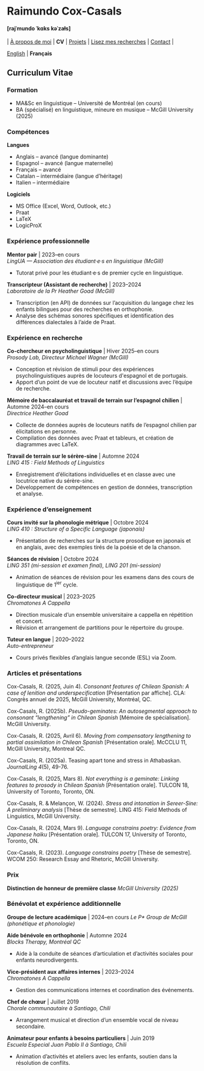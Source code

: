 # Raimundo Cox-Casals
#### [rajˈmundo ˈkɑks kəˈzaɫs]

| [À propos de moi](LISMOI.md) | **CV** | [Projets](projectsfr.md) | [Lisez mes recherches](papersfr.md) | [Contact](contactfr.md) | 

[English](../cv.md) \| **Français**

## Curriculum Vitae
### Formation
- MA&Sc en linguistique – Université de Montréal (en cours)
- BA (spécialisé) en linguistique, mineure en musique – McGill University (2025)

### Compétences
**Langues**
- Anglais – avancé (langue dominante)
- Espagnol – avancé (langue maternelle)
- Français – avancé
- Catalan – intermédiaire (langue d’héritage)
- Italien – intermédiaire

**Logiciels**
- MS Office (Excel, Word, Outlook, etc.)
- Praat
- LaTeX
- LogicProX

### Expérience professionnelle
**Mentor pair** | 2023–en cours  
_LingUA — Association des étudiant·e·s en linguistique (McGill)_
- Tutorat privé pour les étudiant·e·s de premier cycle en linguistique.

**Transcripteur (Assistant de recherche)** | 2023–2024  
_Laboratoire de la Pr Heather Goad (McGill)_
- Transcription (en API) de données sur l’acquisition du langage chez les enfants bilingues pour des recherches en orthophonie.
- Analyse des schémas sonores spécifiques et identification des différences dialectales à l’aide de Praat.

### Expérience en recherche
**Co-chercheur en psycholinguistique** | Hiver 2025–en cours  
_Prosody Lab, Directeur Michael Wagner (McGill)_
- Conception et révision de stimuli pour des expériences psycholinguistiques auprès de locuteurs d'espagnol et de portugais.
- Apport d’un point de vue de locuteur natif et discussions avec l’équipe de recherche.

**Mémoire de baccalauréat et travail de terrain sur l’espagnol chilien** | Automne 2024–en cours  
_Directrice Heather Goad_
- Collecte de données auprès de locuteurs natifs de l’espagnol chilien par élicitations en personne.
- Compilation des données avec Praat et tableurs, et création de diagrammes avec LaTeX.

**Travail de terrain sur le sérère-sine** | Automne 2024  
_LING 415 : Field Methods of Linguistics_
- Enregistrement d’élicitations individuelles et en classe avec une locutrice native du sérère-sine.
- Développement de compétences en gestion de données, transcription et analyse.

### Expérience d’enseignement
**Cours invité sur la phonologie métrique** | Octobre 2024  
_LING 410 : Structure of a Specific Language (japonais)_
- Présentation de recherches sur la structure prosodique en japonais et en anglais, avec des exemples tirés de la poésie et de la chanson.

**Séances de révision** | Octobre 2024  
_LING 351 (mi-session et examen final), LING 201 (mi-session)_
- Animation de séances de révision pour les examens dans des cours de linguistique de 1<sup>ier</sup> cycle.

**Co-directeur musical** | 2023–2025  
_Chromatones A Cappella_
- Direction musicale d’un ensemble universitaire a cappella en répétition et concert.
- Révision et arrangement de partitions pour le répertoire du groupe.

**Tuteur en langue** | 2020–2022  
_Auto-entrepreneur_
- Cours privés flexibles d’anglais langue seconde (ESL) via Zoom.

### Articles et présentations

Cox-Casals, R. (2025, Juin 4). _Consonant features of Chilean Spanish: A case of lenition and underspecification_ \[Présentation par affiche\]. CLA: Congrès annuel de 2025, McGill University, Montréal, QC.

Cox-Casals, R. (2025b). _Pseudo-geminates: An autosegmental approach to consonant “lengthening” in Chilean Spanish_ \[Mémoire de spécialisation\]. McGill University.

Cox-Casals, R. (2025, Avril 6). _Moving from compensatory lengthening to partial assimilation in Chilean Spanish_ \[Présentation orale\]. McCCLU 11, McGill University, Montreal QC.

Cox-Casals, R. (2025a). Teasing apart tone and stress in Athabaskan. _JournalLing 4_(5), 49-76.

Cox-Casals, R. (2025, Mars 8). _Not everything is a geminate: Linking features to prosody in Chilean Spanish_ \[Présentation orale\]. TULCON 18, University of Toronto, Toronto, ON.

Cox-Casals, R. & Melançon, W. (2024). _Stress and intonation in Sereer-Sine: A preliminary analysis_ \[Thèse de semestre\]. LING 415: Field Methods of Linguistics, McGill University.

Cox-Casals, R. (2024, Mars 9). _Language constrains poetry: Evidence from Japanese haiku_ \[Présentation orale\]. TULCON 17, University of Toronto, Toronto, ON.

Cox-Casals, R. (2023). _Language constrains poetry_ \[Thèse de semestre\]. WCOM 250: Research Essay and Rhetoric, McGill University.

### Prix
**Distinction de honneur de première classe**
_McGill University (2025)_

### Bénévolat et expérience additionnelle
**Groupe de lecture académique** | 2024–en cours
_Le P* Group de McGill (phonétique et phonologie)_

**Aide bénévole en orthophonie** | Automne 2024  
_Blocks Therapy, Montréal QC_
- Aide à la conduite de séances d’articulation et d’activités sociales pour enfants neurodivergents.

**Vice-président aux affaires internes** | 2023–2024  
_Chromatones A Cappella_  
- Gestion des communications internes et coordination des événements.

**Chef de chœur** | Juillet 2019  
_Chorale communautaire à Santiago, Chili_
- Arrangement musical et direction d’un ensemble vocal de niveau secondaire.

**Animateur pour enfants à besoins particuliers** | Juin 2019  
_Escuela Especial Juan Pablo II à Santiago, Chili_
- Animation d’activités et ateliers avec les enfants, soutien dans la résolution de conflits.
